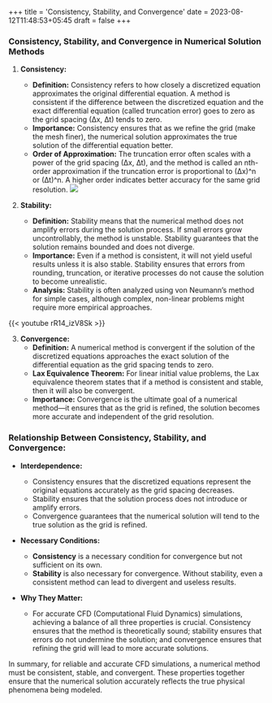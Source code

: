 +++
title = 'Consistency, Stability, and Convergence'
date = 2023-08-12T11:48:53+05:45
draft = false
+++
### Consistency, Stability, and Convergence in Numerical Solution Methods
1. **Consistency:**
   - **Definition:** Consistency refers to how closely a discretized equation approximates the original differential equation. A method is consistent if the difference between the discretized equation and the exact differential equation (called truncation error) goes to zero as the grid spacing (∆x, ∆t) tends to zero.
   - **Importance:** Consistency ensures that as we refine the grid (make the mesh finer), the numerical solution approximates the true solution of the differential equation better.
   - **Order of Approximation:** The truncation error often scales with a power of the grid spacing (∆x, ∆t), and the method is called an nth-order approximation if the truncation error is proportional to (∆x)^n or (∆t)^n. A higher order indicates better accuracy for the same grid resolution.
![](https://www.thevisualroom.com/_images/consistency_stability_convergence.png)

2. **Stability:**
   - **Definition:** Stability means that the numerical method does not amplify errors during the solution process. If small errors grow uncontrollably, the method is unstable. Stability guarantees that the solution remains bounded and does not diverge.
   - **Importance:** Even if a method is consistent, it will not yield useful results unless it is also stable. Stability ensures that errors from rounding, truncation, or iterative processes do not cause the solution to become unrealistic.
   - **Analysis:** Stability is often analyzed using von Neumann’s method for simple cases, although complex, non-linear problems might require more empirical approaches.

{{< youtube rR14_izV8Sk >}}


3. **Convergence:**
   - **Definition:** A numerical method is convergent if the solution of the discretized equations approaches the exact solution of the differential equation as the grid spacing tends to zero.
   - **Lax Equivalence Theorem:** For linear initial value problems, the Lax equivalence theorem states that if a method is consistent and stable, then it will also be convergent.
   - **Importance:** Convergence is the ultimate goal of a numerical method—it ensures that as the grid is refined, the solution becomes more accurate and independent of the grid resolution.

### Relationship Between Consistency, Stability, and Convergence:

- **Interdependence:** 
   - Consistency ensures that the discretized equations represent the original equations accurately as the grid spacing decreases.
   - Stability ensures that the solution process does not introduce or amplify errors.
   - Convergence guarantees that the numerical solution will tend to the true solution as the grid is refined.
  
- **Necessary Conditions:** 
   - **Consistency** is a necessary condition for convergence but not sufficient on its own.
   - **Stability** is also necessary for convergence. Without stability, even a consistent method can lead to divergent and useless results.
  
- **Why They Matter:** 
   - For accurate CFD (Computational Fluid Dynamics) simulations, achieving a balance of all three properties is crucial. Consistency ensures that the method is theoretically sound; stability ensures that errors do not undermine the solution; and convergence ensures that refining the grid will lead to more accurate solutions.

In summary, for reliable and accurate CFD simulations, a numerical method must be consistent, stable, and convergent. These properties together ensure that the numerical solution accurately reflects the true physical phenomena being modeled.
